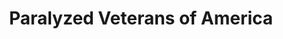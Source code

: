 ---
title: "Paralyzed Veterans of America"
url: /carolina/paralyzed-veterans-of-america/
shop: Textil
---